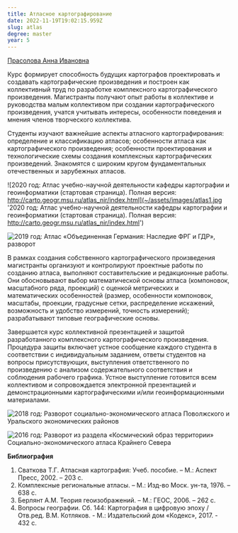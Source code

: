 ```yaml
---
title: Атласное картографирование
date: 2022-11-19T19:02:15.959Z
slug: atlas
degree: master
year: 5
---
```


[Прасолова Анна Ивановна](/people/prasolova)

Курс формирует способность будущих картографов проектировать и создавать картографические произведения и построен как коллективный труд по разработке комплексного картографического произведения. Магистранты получают опыт работы в коллективе и руководства малым коллективом при создании картографического произведения, учатся учитывать интересы, особенности поведения и мнения членов творческого коллектива.</div>

Студенты изучают важнейшие аспекты атласного картографирования: определение и классификацию атласов; особенности атласа как картографического произведения; особенности проектирования и технологические схемы создания комплексных картографических произведений. Знакомятся с широким кругом фундаментальных отечественных и зарубежных атласов.</div>

![2020 год: Атлас учебно-научной деятельности кафедры картографии и геоинформатики (стартовая страница). Полная версия: http://carto.geogr.msu.ru/atlas_nir/index.html](~/assets/images/atlas1.jpg '2020 год: Атлас учебно-научной деятельности кафедры картографии и геоинформатики (стартовая страница). Полная версия: http://carto.geogr.msu.ru/atlas_nir/index.html')

![2019 год: Атлас «Объединенная Германия: Наследие ФРГ и ГДР», разворот](~/assets/images/atlas2.jpg '2019 год: Атлас «Объединенная Германия: Наследие ФРГ и ГДР», разворот')

В рамках создания собственного картографического произведения магистранты организуют и контролируют проектные работы по созданию атласа, выполняют составительские и редакционные работы. Они обосновывают выбор математической основы атласа (компоновок, масштабного ряда, проекций) с оценкой метрических и математических особенностей (размер, особенности компоновок, масштабы, проекции, градусные сетки, распределение искажений, возможность и удобство измерений, точность измерений); разрабатывают типовые географические основы.</div>

Завершается курс коллективной презентацией и защитой разработанного комплексного картографического произведения. Процедура защиты включает устное сообщение каждого студента в соответствии с индивидуальным заданием, ответы студентов на вопросы присутствующих, выступления ответственного по произведению с анализом содержательного соответствия и соблюдения рабочего графика. Устное выступление готовится всем коллективом и сопровождается электронной презентацией и демонстрационными картографическими и/или геоинформационными материалами.</div>

![2018 год: Разворот социально-экономического атласа Поволжского и Уральского экономических районов](~/assets/images/atlas3.jpg '2018 год: Разворот социально-экономического атласа Поволжского и Уральского экономических районов')

![2016 год: Разворот из раздела «Космический образ территории» Социально-экономического атласа Крайнего Севера](~/assets/images/atlas4.jpg '2016 год: Разворот из раздела «Космический образ территории» Социально-экономического атласа Крайнего Севера')

**Библиография**

1. Сваткова Т.Г. Атласная картография: Учеб. пособие. – М.: Аспект Пресс, 2002. – 203 с.
2. Комплексные региональные атласы. – М.: Изд-во Моск. ун-та, 1976. – 638 с.
3. Берлянт А.М. Теория геоизображений. – М.: ГЕОС, 2006. – 262 с.
4. Вопросы географии. Сб. 144: Картография в цифровую эпоху / Отв.ред. В.М. Котляков. - М.: Издательский дом «Кодекс», 2017. - 432 с.
